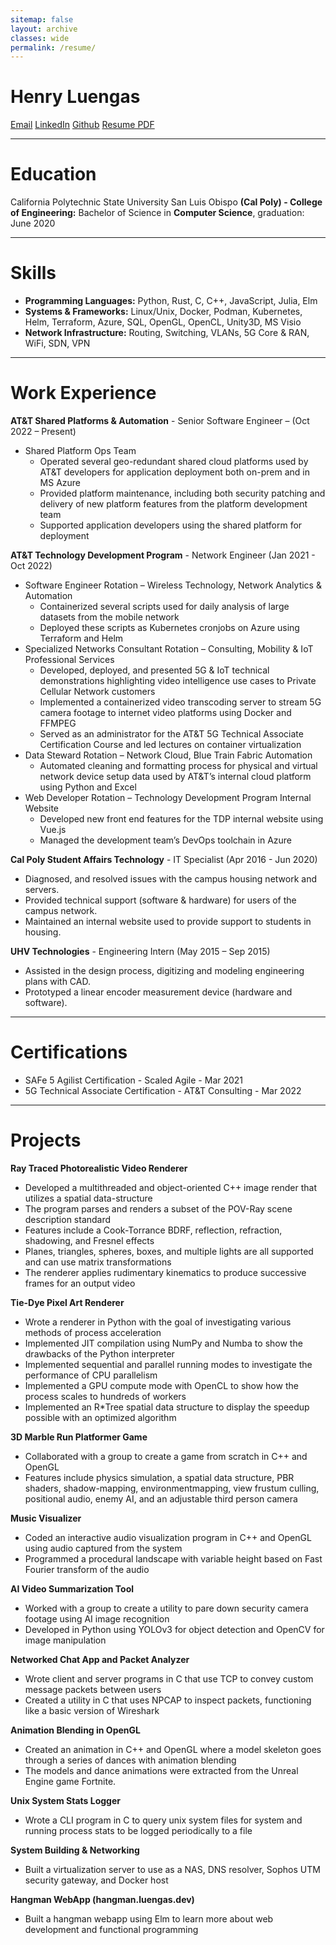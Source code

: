```yaml
---
sitemap: false
layout: archive
classes: wide
permalink: /resume/
---
```


# **Henry Luengas**

<a href="mailto:contact@luengas.dev" class="btn btn--info btn--primary">Email</a>
<a href="https://www.linkedin.com/in/henry-luengas" class="btn btn--info btn--primary">LinkedIn</a>
<a href="https://github.com/hluengas" class="btn btn--info btn--primary">Github</a>
<a href="/assets/documents/HenryLuengas-Resume.pdf" class="btn btn--warning btn--primary">Resume PDF</a>


*****


# **Education**
California Polytechnic State University San Luis Obispo **(Cal Poly) - College of Engineering:**
Bachelor of Science in **Computer Science**, graduation: June 2020


*****


# **Skills**
* **Programming Languages:** Python, Rust, C, C++, JavaScript, Julia, Elm
* **Systems & Frameworks:** Linux/Unix, Docker, Podman, Kubernetes, Helm, Terraform, Azure, SQL, OpenGL, OpenCL, Unity3D, MS Visio
* **Network Infrastructure:** Routing, Switching, VLANs, 5G Core & RAN, WiFi, SDN, VPN


*****


# **Work Experience**

**AT&T Shared Platforms & Automation** - Senior Software Engineer – (Oct 2022 – Present)
* Shared Platform Ops Team
   * Operated several geo-redundant shared cloud platforms used by AT&T developers for application
deployment both on-prem and in MS Azure
   * Provided platform maintenance, including both security patching and delivery of new platform
features from the platform development team
   * Supported application developers using the shared platform for deployment

**AT&T Technology Development Program** - Network Engineer (Jan 2021 - Oct 2022)
* Software Engineer Rotation – Wireless Technology, Network Analytics & Automation
    * Containerized several scripts used for daily analysis of large datasets from the mobile network
    * Deployed these scripts as Kubernetes cronjobs on Azure using Terraform and Helm
* Specialized Networks Consultant Rotation – Consulting, Mobility & IoT Professional Services
    * Developed, deployed, and presented 5G & IoT technical demonstrations highlighting video intelligence use cases to Private Cellular Network customers
    * Implemented a containerized video transcoding server to stream 5G camera footage to internet video platforms using Docker and FFMPEG
    * Served as an administrator for the AT&T 5G Technical Associate Certification Course and led lectures on container virtualization
* Data Steward Rotation – Network Cloud, Blue Train Fabric Automation
    * Automated cleaning and formatting process for physical and virtual network device setup data used by AT&T’s internal cloud platform using Python and Excel
* Web Developer Rotation – Technology Development Program Internal Website
    * Developed new front end features for the TDP internal website using Vue.js
    * Managed the development team’s DevOps toolchain in Azure


**Cal Poly Student Affairs Technology** - IT Specialist (Apr 2016 - Jun 2020)
* Diagnosed, and resolved issues with the campus housing network and servers.
* Provided technical support (software & hardware) for users of the campus network.
* Maintained an internal website used to provide support to students in housing.

**UHV Technologies** - Engineering Intern (May 2015 – Sep 2015)
* Assisted in the design process, digitizing and modeling engineering plans with CAD.
* Prototyped a linear encoder measurement device (hardware and software).


*****


# **Certifications**
* SAFe 5 Agilist Certification - Scaled Agile - Mar 2021
* 5G Technical Associate Certification - AT&T Consulting - Mar 2022

*****


# **Projects**
**Ray Traced Photorealistic Video Renderer**
* Developed a multithreaded and object-oriented C++ image render that utilizes a spatial data-structure
* The program parses and renders a subset of the POV-Ray scene description standard
* Features include a Cook-Torrance BDRF, reflection, refraction, shadowing, and Fresnel effects
* Planes, triangles, spheres, boxes, and multiple lights are all supported and can use matrix transformations
* The renderer applies rudimentary kinematics to produce successive frames for an output video 

**Tie-Dye Pixel Art Renderer**
* Wrote a renderer in Python with the goal of investigating various methods of process acceleration
* Implemented JIT compilation using NumPy and Numba to show the drawbacks of the Python interpreter
* Implemented sequential and parallel running modes to investigate the performance of CPU parallelism
* Implemented a GPU compute mode with OpenCL to show how the process scales to hundreds of workers
* Implemented an R*Tree spatial data structure to display the speedup possible with an optimized algorithm

**3D Marble Run Platformer Game**
* Collaborated with a group to create a game from scratch in C++ and OpenGL
* Features include physics simulation, a spatial data structure, PBR shaders, shadow-mapping, environmentmapping, view frustum culling, positional audio, enemy AI, and an adjustable third person camera

**Music Visualizer**
* Coded an interactive audio visualization program in C++ and OpenGL using audio captured from the system
* Programmed a procedural landscape with variable height based on Fast Fourier transform of the audio

**AI Video Summarization Tool**
* Worked with a group to create a utility to pare down security camera footage using AI image recognition
* Developed in Python using YOLOv3 for object detection and OpenCV for image manipulation

**Networked Chat App and Packet Analyzer**
* Wrote client and server programs in C that use TCP to convey custom message packets between users
* Created a utility in C  that uses NPCAP to inspect packets, functioning like a basic version of Wireshark

**Animation Blending in OpenGL**
* Created an animation in C++ and OpenGL where a model skeleton goes through a series of dances with animation blending
* The models and dance animations were extracted from the Unreal Engine game Fortnite.

**Unix System Stats Logger**
* Wrote a CLI program in C to query unix system files for system and running process stats to be logged periodically to a file

**System Building & Networking**
* Built a virtualization server to use as a NAS, DNS resolver, Sophos UTM security gateway, and Docker host

**Hangman WebApp (hangman.luengas.dev)**
* Built a hangman webapp using Elm to learn more about web development and functional programming

